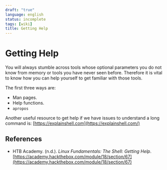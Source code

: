 ```yaml
---
draft: "true"
language: english
status: incomplete
tags: [wiki]
title: Getting Help
---
```


# Getting Help

You will always stumble across tools whose optional parameters you do not know from memory or tools you have never seen before. Therefore it is vital to know how you can help yourself to get familiar with those tools.

The first three ways are:

- Man pages.
- Help functions.
- `apropos`

Another useful resource to get help if we have issues to understand a long command is: [https://explainshell.com](https://explainshell.com/)

## References

- HTB Academy. (n.d.). _Linux Fundamentals: The Shell: Getting Help_. [https://academy.hackthebox.com/module/18/section/67](https://academy.hackthebox.com/module/18/section/67)
